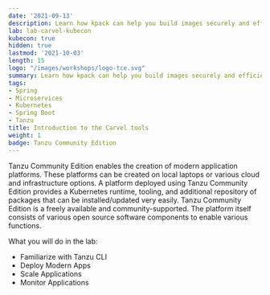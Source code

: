 ```yaml
---
date: '2021-09-13'
description: Learn how kpack can help you build images securely and efficiently
lab: lab-carvel-kubecon
kubecon: true
hidden: true
lastmod: '2021-10-03'
length: 15
logo: "/images/workshops/logo-tce.svg"
summary: Learn how kpack can help you build images securely and efficiently
tags:
- Spring
- Microservices
- Kubernetes
- Spring Boot
- Tanzu
title: Introduction to the Carvel tools
weight: 1
badge: Tanzu Community Edition
---
```


Tanzu Community Edition enables the creation of modern application platforms. These platforms can be created on local laptops or various cloud and infrastructure options. A platform deployed using Tanzu Community Edition provides a Kubernetes runtime, tooling, and additional repository of packages that can be installed/updated very easily. Tanzu Community Edition is a freely available and community-supported. The platform itself consists of various open source software components to enable various functions. 

What you will do in the lab:
- Familiarize with Tanzu CLI
- Deploy Modern Apps
- Scale Applications
- Monitor Applications